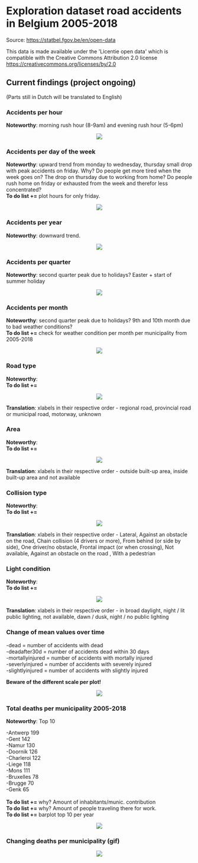 # Exploration dataset road accidents in Belgium 2005-2018

Source: https://statbel.fgov.be/en/open-data

This data is made available under the 'Licentie open data' which is compatible with the Creative Commons Attribution 2.0 license https://creativecommons.org/licenses/by/2.0

## Current findings (project ongoing)

(Parts still in Dutch will be translated to English)

### Accidents per hour

<b>Noteworthy</b>: morning rush hour (8-9am) and evening rush hour (5-6pm)
<p align="center">
  <img src="Plots/recorded_accidents_per_hr.png">
</p>

### Accidents per day of the week
<b>Noteworthy</b>: upward trend from monday to wednesday, thursday small drop with peak accidents on friday. Why? Do people get more tired when the week goes on? The drop on thursday due to working from home? Do people rush home on friday or exhausted from the week and therefor less concentrated? 
<br><b>To do list +=</b> plot hours for only friday.
<p align="center">
  <img src="Plots/recorded_accidents_per_dayow.png">
</p>

### Accidents per year
<b>Noteworthy</b>: downward trend.
<p align="center">
  <img src="Plots/recorded_accidents_per_year.png">
</p>

### Accidents per quarter
<b>Noteworthy</b>: second quarter peak due to holidays? Easter + start of summer holiday
<p align="center">
  <img src="Plots/recorded_accidents_per_quarter.png">
</p>

### Accidents per month
<b>Noteworthy</b>: second quarter peak due to holidays? 9th and 10th month due to bad weather conditions? 
<br><b>To do list +=</b> check for weather condition per month per municipality from 2005-2018

<p align="center">
  <img src="Plots/recorded_accidents_per_month.png">
</p>

### Road type
<b>Noteworthy</b>: 
<br><b>To do list +=</b> 

<p align="center">
  <img src="Plots/road_type.png">
</p>

<b>Translation</b>: xlabels in their respective order -
regional road, provincial road or municipal road, motorway, unknown



### Area
<b>Noteworthy</b>: 
<br><b>To do list +=</b> 

<p align="center">
  <img src="Plots/area.png">
</p>

<b>Translation</b>: xlabels in their respective order -
outside built-up area, inside built-up area and not available

### Collision type
<b>Noteworthy</b>: 
<br><b>To do list +=</b> 

<p align="center">
  <img src="Plots/collision_type.png">
</p>

<b>Translation</b>: xlabels in their respective order - 
Lateral, Against an obstacle on the road, Chain collision (4 drivers or more), From behind (or side by side), One driver/no obstacle, Frontal impact (or when crossing), Not available, Against an obstacle on the road , With a pedestrian 


### Light condition
<b>Noteworthy</b>: 
<br><b>To do list +=</b> 

<p align="center">
  <img src="Plots/light_condition.png">
</p>

<b>Translation</b>: xlabels in their respective order - in broad daylight, night / lit public lighting, not available, dawn / dusk, night / no public lighting


### Change of mean values over time

-dead = number of accidents with dead<br>
-deadafter30d = number of accidents dead within 30 days<br>
-mortallyinjured = number of accidents with mortally injured<br>
-severlyinjured = number of accidents with severely injured<br>
-slightlyinjured = number of accidents with slightly injured<br>

<b>Beware of the different scale per plot!</b>

<p align="center">
  <img src="Plots/mean_accidents_mort_inj_over_time.png">
</p>

### Total deaths per municipality 2005-2018
<b>Noteworthy</b>: Top 10

-Antwerp 199<br>
-Gent 142<br>
-Namur 130<br>
-Doornik 126<br>
-Charleroi 122<br>
-Liege 118<br>
-Mons 111<br>
-Bruxelles 78<br>
-Brugge 70<br>
-Genk 65<br>
<br><b>To do list +=</b> why? Amount of inhabitants/munic. contribution
<br><b>To do list +=</b> why? Amount of people traveling there for work.
<br><b>To do list +=</b> barplot top 10 per year

<p align="center">
  <img src="Plots/BE_mun.png">
</p>


### Changing deaths per municipality (gif)
<p align="center">
  <img src="Plots/gif/accidents_over_time.gif">
</p>














